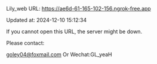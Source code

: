 Lily_web URL: https://ae6d-61-165-102-156.ngrok-free.app

Updated at: 2024-12-10 15:12:34

If you cannot open this URL, the server might be down.

Please contact: 

goley04@foxmail.com Or Wechat:GL_yeaH